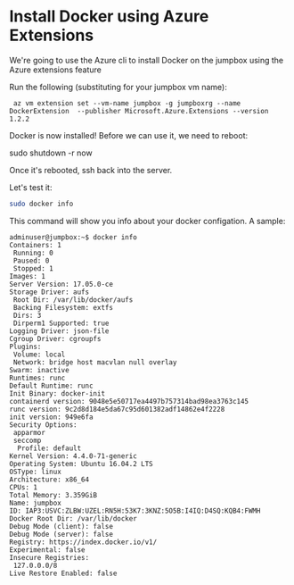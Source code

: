 # Install Docker using Azure Extensions
We're going to use the Azure cli to install Docker on the jumpbox using the Azure extensions feature

Run the following (substituting for your jumpbox vm name):
```
 az vm extension set --vm-name jumpbox -g jumpboxrg --name DockerExtension  --publisher Microsoft.Azure.Extensions --version 1.2.2
 ```

Docker is now installed!  Before we can use it, we need to reboot:

 sudo shutdown -r now
 
Once it's rebooted, ssh back into the server.

Let's test it:
```bash
sudo docker info
```
This command will show you info about your docker configation.  A sample:
```
adminuser@jumpbox:~$ docker info
Containers: 1
 Running: 0
 Paused: 0
 Stopped: 1
Images: 1
Server Version: 17.05.0-ce
Storage Driver: aufs
 Root Dir: /var/lib/docker/aufs
 Backing Filesystem: extfs
 Dirs: 3
 Dirperm1 Supported: true
Logging Driver: json-file
Cgroup Driver: cgroupfs
Plugins:
 Volume: local
 Network: bridge host macvlan null overlay
Swarm: inactive
Runtimes: runc
Default Runtime: runc
Init Binary: docker-init
containerd version: 9048e5e50717ea4497b757314bad98ea3763c145
runc version: 9c2d8d184e5da67c95d601382adf14862e4f2228
init version: 949e6fa
Security Options:
 apparmor
 seccomp
  Profile: default
Kernel Version: 4.4.0-71-generic
Operating System: Ubuntu 16.04.2 LTS
OSType: linux
Architecture: x86_64
CPUs: 1
Total Memory: 3.359GiB
Name: jumpbox
ID: IAP3:USVC:ZLBW:UZEL:RN5H:53K7:3KNZ:5O5B:I4IQ:D4SQ:KQB4:FWMH
Docker Root Dir: /var/lib/docker
Debug Mode (client): false
Debug Mode (server): false
Registry: https://index.docker.io/v1/
Experimental: false
Insecure Registries:
 127.0.0.0/8
Live Restore Enabled: false
```


